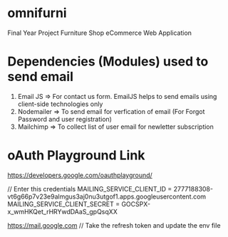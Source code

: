 # omnifurni

Final Year Project Furniture Shop eCommerce Web Application

# Dependencies (Modules) used to send email

1. Email JS => For contact us form. EmailJS helps to send emails using client-side technologies only
2. Nodemailer => To send email for verfication of email (For Forgot Password and user registration)
3. Mailchimp => To collect list of user email for newletter subscription

# oAuth Playground Link

https://developers.google.com/oauthplayground/

// Enter this credentials
MAILING_SERVICE_CLIENT_ID = 2777188308-vt6g66p7v23e9almgus3aj0nu3utgof1.apps.googleusercontent.com
MAILING_SERVICE_CLIENT_SECRET = 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

https://mail.google.com
// Take the refresh token and update the env file
